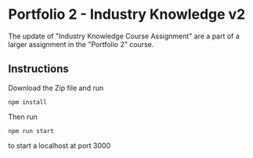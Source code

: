 # Portfolio 2 - Industry Knowledge v2
The update of "Industry Knowledge Course Assignment" are a part of a larger assignment in the "Portfolio 2" course.

## Instructions
Download the Zip file and run 
```
npm install
```
Then run
```
npm run start
```
to start a localhost at port 3000